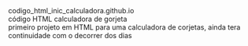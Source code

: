 # 

<br />codigo_html_inic_calculadora.github.io
<br />código HTML calculadora de gorjeta 
<br />primeiro projeto em HTML para uma calculadora de corjetas, ainda tera continuidade com o decorrer dos dias
